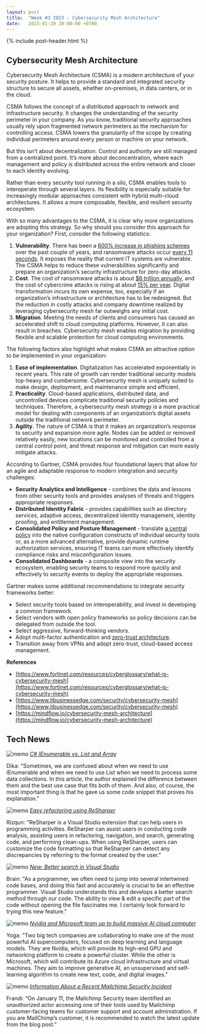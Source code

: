 ```yaml
---
layout: post
title:  "Week #3 2023 - Cybersecurity Mesh Architecture"
date:   2023-01-20 20:00:00 +0700
---
```


{% include post-header.html %}

## Cybersecurity Mesh Architecture

Cybersecurity Mesh Architecture (CSMA) is a modern architecture of your security posture. It helps to provide a standard and integrated security structure to secure all assets, whether on-premises, in data centers, or in the cloud.

CSMA follows the concept of a distributed approach to network and infrastructure security. It changes the understanding of the security perimeter in your company. As you know, traditional security approaches usually rely upon fragmented network perimeters as the mechanism for controlling access. CSMA lowers the granularity of the scope by creating individual perimeters around every person or machine on your network. 

But this isn’t about decentralization. Control and authority are still managed from a centralized point. It’s more about deconcentration, where each management and policy is distributed across the entire network and closer to each identity evolving.

Rather than every security tool running in a silo, CSMA enables tools to interoperate through several layers. Its flexibility is especially suitable for increasingly modular approaches consistent with hybrid multi-cloud architectures. It allows a more composable, flexible, and resilient security ecosystem.

With so many advantages to the CSMA, it is clear why more organizations are adopting this strategy. So why should you consider this approach for your organization? First, consider the following statistics:

1. **Vulnerability**. There has been a [600% increase in phishing schemes](https://www.infosecurity-magazine.com/news/covid19-drive-phishing-emails-667/) over the past couple of years, and ransomware attacks occur [every 11 seconds](https://www.varonis.com/blog/ransomware-statistics). It exposes the reality that current IT systems are vulnerable. The CSMA helps to reduce these vulnerabilities significantly and prepare an organization’s security infrastructure for zero-day attacks. 
2. **Cost**. The cost of ransomware attacks is about [$6 trillion annually](https://cisomag.com/), and the cost of cybercrime attacks is rising at about [15% per year](https://www.sumologic.com/blog/cost-of-cyber-attacks-vs-cost-of-cyber-security-in-2021/). Digital transformation incurs its own expense, too, especially if an organization’s infrastructure or architecture has to be redesigned. But the reduction in costly attacks and company downtime realized by leveraging cybersecurity mesh far outweighs any initial cost.
3. **Migration**. Meeting the needs of clients and consumers has caused an accelerated shift to cloud computing platforms. However, it can also result in breaches. Cybersecurity mesh enables migration by providing flexible and scalable protection for cloud computing environments.

The following factors also highlight what makes CSMA an attractive option to be implemented in your organization:

1. **Ease of implementation**. Digitalization has accelerated exponentially in recent years. This rate of growth can render traditional security models top-heavy and cumbersome. Cybersecurity mesh is uniquely suited to make design, deployment, and maintenance simple and efficient.
2. **Practicality**. Cloud-based applications, distributed data, and uncontrolled devices complicate traditional security policies and techniques. Therefore, a cybersecurity mesh strategy is a more practical model for dealing with components of an organization’s digital assets outside the traditional network perimeter.
3. **Agility**. The nature of CSMA is that it makes an organization’s response to security and expansion more agile. Nodes can be added or removed relatively easily, new locations can be monitored and controlled from a central control point, and threat response and mitigation can more easily mitigate attacks.

According to Gartner, CSMA provides four foundational layers that allow for an agile and adaptable response to modern integration and security challenges:

- **Security Analytics and Intelligence** - combines the data and lessons from other security tools and provides analyses of threats and triggers appropriate responses.
- **Distributed Identity Fabric** - provides capabilities such as directory services, adaptive access, decentralized identity management, identity proofing, and entitlement management.
- **Consolidated Policy and Posture Management** - translate [a central policy](https://www.fortinet.com/resources/cyberglossary/it-security-policy) into the native configuration constructs of individual security tools or, as a more advanced alternative, provide dynamic runtime authorization services, ensuring IT teams can more effectively identify compliance risks and misconfiguration issues.
- **Consolidated Dashboards** - a composite view into the security ecosystem, enabling security teams to respond more quickly and effectively to security events to deploy the appropriate responses.

Gartner makes some additional recommendations to integrate security frameworks better:

- Select security tools based on interoperability, and invest in developing a common framework.
- Select vendors with open policy frameworks so policy decisions can be delegated from outside the tool.
- Select aggressive, forward-thinking vendors.
- Adopt multi-factor authentication and [zero-trust architecture](https://tech-updates.polyrific.com/2022/10/14/week41-2022.html).
- Transition away from VPNs and adopt zero-trust, cloud-based access management. 

__References__

- [https://www.fortinet.com/resources/cyberglossary/what-is-cybersecurity-mesh](https://www.fortinet.com/resources/cyberglossary/what-is-cybersecurity-mesh)
- [https://www.itbusinessedge.com/security/cybersecurity-mesh](https://www.itbusinessedge.com/security/cybersecurity-mesh)
- [https://mindflow.io/cybersecurity-mesh-architecture](https://mindflow.io/cybersecurity-mesh-architecture)


## Tech News

![memo](/assets/images/memo16.png) *[C# IEnumerable vs. List and Array](https://medium.com/@ben.k.muller/c-ienumerable-vs-list-and-array-9f099f157f4f)*

Dika: "Sometimes, we are confused about when we need to use IEnumerable and when we need to use List when we need to process some data collections. In this article, the author explained the difference between them and the best use case that fits both of them. And also, of course, the most important thing is that he gave us some code snippet that proves his explanation."

![memo](/assets/images/memo16.png) *[Easy refactoring using ReSharper](https://www.jetbrains.com/resharper/)*

Rizqun: "ReSharper is a Visual Studio extension that can help users in programming activities. ReSharper can assist users in conducting code analysis, assisting users in refactoring, navigation, and search, generating code, and performing clean-ups. When using ReSharper, users can customize the code formatting so that ReSharper can detect any discrepancies by referring to the format created by the user."

![memo](/assets/images/memo16.png) *[New: Better search in Visual Studio](https://devblogs.microsoft.com/visualstudio/new-better-search-in-visual-studio/)*

Brain: "As a programmer, we often need to jump into several intertwined code bases, and doing this fast and accurately is crucial to be an effective programmer. Visual Studio understands this and develops a better search method through our code. The ability to view & edit a specific part of the code without opening the file fascinates me. I certainly look forward to trying this new feature."

![memo](/assets/images/memo16.png) *[Nvidia and Microsoft team up to build massive AI cloud computer](https://arstechnica.com/information-technology/2022/11/nvidia-and-microsoft-team-up-to-build-massive-ai-cloud-computer/)*

Yoga: "Two big tech companies are collaborating to make one of the most powerful AI supercomputers, focused on deep learning and language models. They are Nvidia, which will provide its high-end GPU and networking platform to create a powerful cluster. While the other is Microsoft, which will contribute its Azure cloud infrastructure and virtual machines. They aim to improve generative AI, an unsupervised and self-learning algorithm to create new text, code, and digital images." 

![memo](/assets/images/memo16.png) *[Information About a Recent Mailchimp Security Incident](https://mailchimp.com/en-gb/january-2023-security-incident/)*

Frandi: “On January 11, the Mailchimp Security team identified an unauthorized actor accessing one of their tools used by Mailchimp customer-facing teams for customer support and account administration. If you are MailChimp’s customer, it is recommended to watch the latest update from the blog post.”